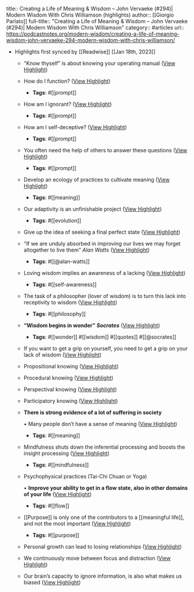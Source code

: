 title:: Creating a Life of Meaning & Wisdom – John Vervaeke (#294)| Modern Wisdom With Chris Williamson (highlights)
author:: [[Giorgio Parlato]]
full-title:: "Creating a Life of Meaning & Wisdom – John Vervaeke (\#294)| Modern Wisdom With Chris Williamson"
category:: #articles
url:: https://podcastnotes.org/modern-wisdom/creating-a-life-of-meaning-wisdom-john-vervaeke-294-modern-wisdom-with-chris-williamson/

- Highlights first synced by [[Readwise]] [[Jan 18th, 2023]]
	- “Know thyself” is about knowing your operating manual ([View Highlight](https://read.readwise.io/read/01gq29avjbfd06vdw6rg0x8f6m))
	- How do I function? ([View Highlight](https://read.readwise.io/read/01gq29ax7bgrewy1tfshx9bc9j))
		- **Tags**: #[[prompt]]
	- How am I ignorant? ([View Highlight](https://read.readwise.io/read/01gq29b3gt67fdr7m0mkrd3my1))
		- **Tags**: #[[prompt]]
	- How am I self-deceptive? ([View Highlight](https://read.readwise.io/read/01gq29b75nd6de74mrpfqbm5kz))
		- **Tags**: #[[prompt]]
	- You often need the help of others to answer these questions ([View Highlight](https://read.readwise.io/read/01gq29bc42f6v3040taqst9tvt))
		- **Tags**: #[[prompt]]
	- Develop an ecology of practices to cultivate meaning ([View Highlight](https://read.readwise.io/read/01gq29ahrrfmvf0exq3k1fpvbn))
		- **Tags**: #[[meaning]]
	- Our adaptivity is an unfinishable project ([View Highlight](https://read.readwise.io/read/01gq29cezcd482bxbppkepnjqz))
		- **Tags**: #[[evolution]]
	- Give up the idea of seeking a final perfect state ([View Highlight](https://read.readwise.io/read/01gq29d6c7kmh49cs3t3aa3d1r))
	- “If we are unduly absorbed in improving our lives we may forget altogether to live them” *Alan Watts* ([View Highlight](https://read.readwise.io/read/01gq29dhxykkq1fh4zad14wc81))
		- **Tags**: #[[@alan-watts]]
	- Loving wisdom implies an awareness of a lacking ([View Highlight](https://read.readwise.io/read/01gq29e6dfn19dbpej3h2k5efy))
		- **Tags**: #[[self-awareness]]
	- The task of a philosopher (lover of wisdom) is to turn this lack into receptivity to wisdom ([View Highlight](https://read.readwise.io/read/01gq29ejh2s18fhcay2mm4y0br))
		- **Tags**: #[[philosophy]]
	- **“Wisdom begins in wonder”** ***Socrates*** ([View Highlight](https://read.readwise.io/read/01gq29eyekm7vpjqjgcqv69nk8))
		- **Tags**: #[[wonder]] #[[wisdom]] #[[quotes]] #[[@socrates]]
	- If you want to get a grip on yourself, you need to get a grip on your lack of wisdom ([View Highlight](https://read.readwise.io/read/01gq29g3e4exzryeqdqwe1c07e))
	- Propositional knowing ([View Highlight](https://read.readwise.io/read/01gq29hwsnh0xh8d9pq223ahr8))
	- Procedural knowing ([View Highlight](https://read.readwise.io/read/01gq29hpw9gg7dqhc6h8f92661))
	- Perspectival knowing ([View Highlight](https://read.readwise.io/read/01gq29j0zksfwdvt82hv38edh8))
	- Participatory knowing ([View Highlight](https://read.readwise.io/read/01gq29j5jcy3maq1nx4k8n1tyk))
	- **There is strong evidence of a lot of suffering in society**
	  
	  •   Many people don’t have a sense of meaning ([View Highlight](https://read.readwise.io/read/01gq29jjppa3096js06kfanmqe))
		- **Tags**: #[[meaning]]
	- Mindfulness shuts down the inferential processing and boosts the insight processing ([View Highlight](https://read.readwise.io/read/01gq29kcv39tf3288s9gstz34r))
		- **Tags**: #[[mindfulness]]
	- Psychophysical practices (Tai-Chi Chuan or Yoga)
	  
	  •   **Improve your ability to get in a flow state, also in other domains of your life** ([View Highlight](https://read.readwise.io/read/01gq29kvp4jzmzdeb572tp0gg8))
		- **Tags**: #[[flow]]
	- [[Purpose]] is only one of the contributors to a [[meaningful life]], and not the most important ([View Highlight](https://read.readwise.io/read/01gq29mfbbzy6qejj4pvbrytcm))
		- **Tags**: #[[purpose]]
	- Personal growth can lead to losing relationships ([View Highlight](https://read.readwise.io/read/01gq29nna6dvb4t9s598fy4h8y))
	- We continuously move between focus and distraction ([View Highlight](https://read.readwise.io/read/01gq29p21azh15fdzdv1zzk95d))
	- Our brain’s capacity to ignore information, is also what makes us biased ([View Highlight](https://read.readwise.io/read/01gq29nxvc8nkv3vjw3ptwchcy))